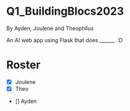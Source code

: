 # Q1_BuildingBlocs2023
By Ayden, Joulene and Theophilus

An AI web app using Flask that does ______. :D

# Roster
- [x] Joulene
- [x] Theo
- [] Ayden